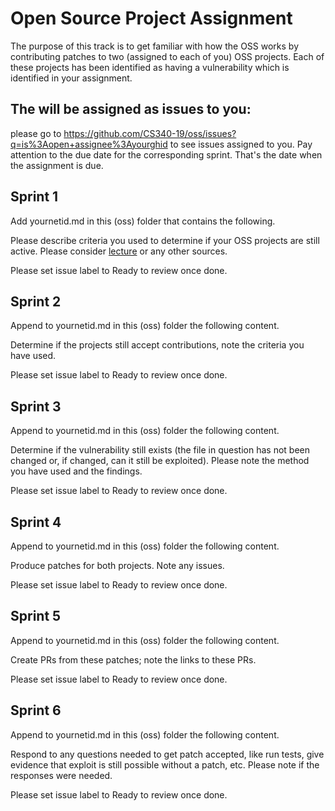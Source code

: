 # Open Source Project Assignment


The purpose of this track is to get familiar with how the OSS works
by contributing patches to two (assigned to each of you) OSS
projects. Each of these projects has been identified as having a
vulnerability which is identified in your assignment.  

## The will be assigned as issues to you:
please go to  https://github.com/CS340-19/oss/issues?q=is%3Aopen+assignee%3Ayourghid
to see issues assigned to you. Pay attention to the due date for the
corresponding sprint. That's the date when the assignment is due.


## Sprint 1
Add yournetid.md in this (oss) folder that contains the following.

Please describe criteria you used to determine if your OSS projects
are still active. Please consider
[lecture](http://github.com/cs340-21/lectures/blob/master/HowToContributeToOSS.pdf)
or any other sources.

Please set issue label to Ready to review once
done. 
## Sprint 2
Append to yournetid.md in this (oss) folder the following content.

Determine if the projects still accept contributions, note the criteria you have used.

Please set issue label to Ready to review once done. 

## Sprint 3
Append to yournetid.md in this (oss) folder the following content.

Determine if the vulnerability still exists (the file in question has not been changed or, if changed, can it still be exploited). Please note the method you have used and the findings.

Please set issue label to Ready to review once done. 

## Sprint 4
Append to yournetid.md in this (oss) folder the following content.

Produce patches for both projects. Note any issues.

Please set issue label to Ready to review once done. 
## Sprint 5
Append to yournetid.md in this (oss) folder the following content.

Create PRs from these patches; note the links to these PRs.

Please set issue label to Ready to review once done. 
## Sprint 6
Append to yournetid.md in this (oss) folder the following content.

Respond to any questions needed to get patch accepted, like run tests, give evidence that exploit is still possible without a patch, etc. Please note if the responses were needed.

Please set issue label to Ready to review once done. 

